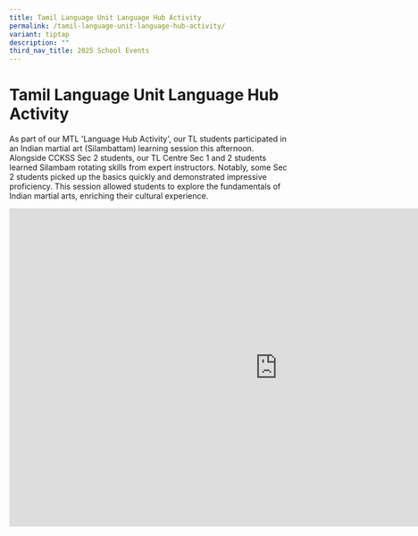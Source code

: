 ```yaml
---
title: Tamil Language Unit Language Hub Activity
permalink: /tamil-language-unit-language-hub-activity/
variant: tiptap
description: ""
third_nav_title: 2025 School Events
---
```

<h1><strong>Tamil Language Unit Language Hub Activity</strong></h1>
<p>As part of our MTL 'Language Hub Activity', our TL students participated
in an Indian martial art (Silambattam) learning session this afternoon.
Alongside CCKSS Sec 2 students, our TL Centre Sec 1 and 2 students learned
Silambam rotating skills from expert instructors. Notably, some Sec 2 students
picked up the basics quickly and demonstrated impressive proficiency. This
session allowed students to explore the fundamentals of Indian martial
arts, enriching their cultural experience.</p>
<div class="iframe-wrapper">
<iframe height="569" width="960" allowfullscreen="true" frameborder="0" src="https://docs.google.com/presentation/d/e/2PACX-1vSDj9ta1H6FcQYH745h_yNypar1WPjew8amG79BsZYQpcyv7-R7qec4rEL2eBn3DhRrRliHQ72YdFwJ/pubembed?start=true&amp;loop=true&amp;delayms=3000"></iframe>
</div>
<p></p>
